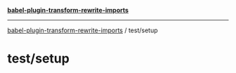 [**babel-plugin-transform-rewrite-imports**](../../README.md)

***

[babel-plugin-transform-rewrite-imports](../../README.md) / test/setup

# test/setup
